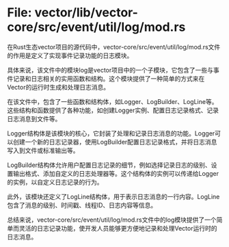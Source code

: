 # File: vector/lib/vector-core/src/event/util/log/mod.rs

在Rust生态vector项目的源代码中，vector-core/src/event/util/log/mod.rs文件的作用是定义了实现事件记录功能的日志模块。

具体来说，该文件中的模块log是vector项目中的一个子模块，它包含了一些与事件记录和日志相关的实用函数和结构。这个模块提供了一种简单的方式来在Vector的运行时生成和处理日志消息。

在该文件中，包含了一些函数和结构体，如Logger、LogBuilder、LogLine等。这些结构和函数提供了各种功能，如创建Logger实例、配置日志记录格式、记录日志消息到文件等。

Logger结构体是该模块的核心，它封装了处理和记录日志消息的功能。Logger可以创建一个新的日志记录器，使用LogBuilder配置日志记录格式，并将日志消息写入到文件或标准输出等。

LogBuilder结构体允许用户配置日志记录的细节，例如选择记录日志的级别、设置输出格式、添加自定义的日志处理器等。这个结构体的实例可以传递给Logger的实例，以自定义日志记录的行为。

此外，该模块还定义了LogLine结构体，用于表示日志消息的一行内容。LogLine包含了消息的级别、时间戳、线程ID、日志内容等信息。

总结来说，vector-core/src/event/util/log/mod.rs文件中的log模块提供了一个简单而灵活的日志记录功能，使开发人员能够更方便地记录和处理Vector运行时的日志消息。

